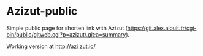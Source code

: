 Azizut-public
======

Simple public page for shorten link with Azizut (https://git.alex.alouit.fr/cgi-bin/public/gitweb.cgi?p=azizut/.git;a=summary).



Working version at http://azi.zut.io/
